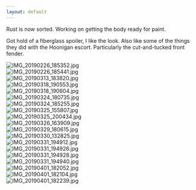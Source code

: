 ```yaml
---
layout: default
---
```


Rust is now sorted. Working on getting the body ready for paint.

Got hold of a fiberglass spoiler, I like the look.
Also like some of the things they did with the Hoonigan escort. Particularly the cut-and-tucked front fender.

![IMG_20190226_185352.jpg](./pics/paint/IMG_20190226_185352.jpg)  
![IMG_20190226_185441.jpg](./pics/paint/IMG_20190226_185441.jpg)  
![IMG_20190313_183820.jpg](./pics/paint/IMG_20190313_183820.jpg)  
![IMG_20190318_190553.jpg](./pics/paint/IMG_20190318_190553.jpg)  
![IMG_20190318_190604.jpg](./pics/paint/IMG_20190318_190604.jpg)  
![IMG_20190324_180735.jpg](./pics/paint/IMG_20190324_180735.jpg)  
![IMG_20190324_185255.jpg](./pics/paint/IMG_20190324_185255.jpg)  
![IMG_20190325_155807.jpg](./pics/paint/IMG_20190325_155807.jpg)  
![IMG_20190325_200434.jpg](./pics/paint/IMG_20190325_200434.jpg)  
![IMG_20190326_163909.jpg](./pics/paint/IMG_20190326_163909.jpg)  
![IMG_20190329_180615.jpg](./pics/paint/IMG_20190329_180615.jpg)  
![IMG_20190330_132825.jpg](./pics/paint/IMG_20190330_132825.jpg)  
![IMG_20190331_194912.jpg](./pics/paint/IMG_20190331_194912.jpg)  
![IMG_20190331_194926.jpg](./pics/paint/IMG_20190331_194926.jpg)  
![IMG_20190331_194928.jpg](./pics/paint/IMG_20190331_194928.jpg)  
![IMG_20190331_194940.jpg](./pics/paint/IMG_20190331_194940.jpg)  
![IMG_20190401_182052.jpg](./pics/paint/IMG_20190401_182052.jpg)  
![IMG_20190401_182104.jpg](./pics/paint/IMG_20190401_182104.jpg)  
![IMG_20190401_182239.jpg](./pics/paint/IMG_20190401_182239.jpg)  

